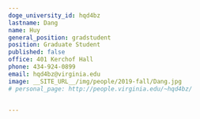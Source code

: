 ```yaml
---
doge_university_id: hqd4bz
lastname: Dang
name: Huy
general_position: gradstudent
position: Graduate Student
published: false
office: 401 Kerchof Hall
phone: 434-924-0899
email: hqd4bz@virginia.edu
image: __SITE_URL__/img/people/2019-fall/Dang.jpg
# personal_page: http://people.virginia.edu/~hqd4bz/


---
```

